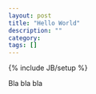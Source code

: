 ```yaml
---
layout: post
title: "Hello World"
description: ""
category: 
tags: []
---
```

{% include JB/setup %}

Bla bla bla
